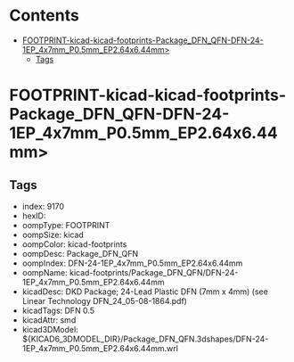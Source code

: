 



Contents
========

* [FOOTPRINT-kicad-kicad-footprints-Package_DFN_QFN-DFN-24-1EP_4x7mm_P0.5mm_EP2.64x6.44mm>](#footprint-kicad-kicad-footprints-package_dfn_qfn-dfn-24-1ep_4x7mm_p05mm_ep264x644mm)
	* [Tags](#tags)

# FOOTPRINT-kicad-kicad-footprints-Package_DFN_QFN-DFN-24-1EP_4x7mm_P0.5mm_EP2.64x6.44mm>

## Tags

- index: 9170
- hexID: 
- oompType: FOOTPRINT
- oompSize: kicad
- oompColor: kicad-footprints
- oompDesc: Package_DFN_QFN
- oompIndex: DFN-24-1EP_4x7mm_P0.5mm_EP2.64x6.44mm
- oompName: kicad-footprints/Package_DFN_QFN/DFN-24-1EP_4x7mm_P0.5mm_EP2.64x6.44mm
- kicadDesc: DKD Package; 24-Lead Plastic DFN (7mm x 4mm) (see Linear Technology DFN_24_05-08-1864.pdf)
- kicadTags: DFN 0.5
- kicadAttr: smd
- kicad3DModel: ${KICAD6_3DMODEL_DIR}/Package_DFN_QFN.3dshapes/DFN-24-1EP_4x7mm_P0.5mm_EP2.64x6.44mm.wrl
